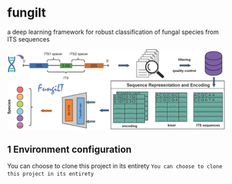 # fungilt
a deep learning framework for robust classification of fungal species from ITS sequences

![abstract](./images/fig0.png)

## 1 Environment configuration

You can choose to clone this project in its entirety
`You can choose to clone this project in its entirety`
